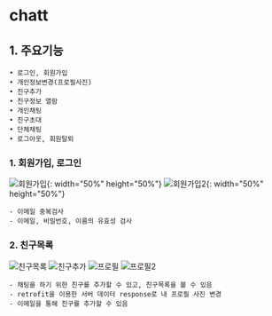 # chatt
## 1. 주요기능
	• 로그인, 회원가입
	• 개인정보변경(프로필사진)
	• 친구추가
	• 친구정보 열람
	• 개인채팅
	• 친구초대
	• 단체채팅
	• 로그아웃, 회원탈퇴
  
  ### 1. 회원가입, 로그인
![회원가입](https://user-images.githubusercontent.com/55048165/74676182-c958ca00-51f8-11ea-9e12-ceb9f101a17c.png){: width="50%" height="50%"}
![회원가입2](https://user-images.githubusercontent.com/55048165/74677098-e098b700-51fa-11ea-8e67-385d0be7cff4.png){: width="50%" height="50%"}

	- 이메일 중복검사
	- 이메일, 비밀번호, 이름의 유효성 검사
	
### 2. 친구목록
![친구목록](https://user-images.githubusercontent.com/55048165/74676195-ce1d7e00-51f8-11ea-8dcb-3666abb8f179.png)
![친구추가](https://user-images.githubusercontent.com/55048165/74676186-cb228d80-51f8-11ea-90f4-0a5699df5a05.png)
![프로필](https://user-images.githubusercontent.com/55048165/74676187-cbbb2400-51f8-11ea-9c21-70a6f5132710.png)
![프로필2](https://user-images.githubusercontent.com/55048165/74676188-cc53ba80-51f8-11ea-8268-26099c2bc516.png)
  
 	- 채팅을 하기 위한 친구를 추가할 수 있고, 친구목록을 볼 수 있음
	- retrofit을 이용한 서버 데이터 response로 내 프로필 사진 변경
	- 이메일을 통해 친구를 추가할 수 있음
